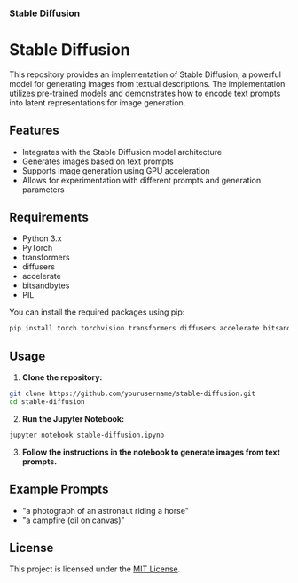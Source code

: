 ### Stable Diffusion

# Stable Diffusion

This repository provides an implementation of Stable Diffusion, a powerful model for generating images from textual descriptions. The implementation utilizes pre-trained models and demonstrates how to encode text prompts into latent representations for image generation.

## Features

- Integrates with the Stable Diffusion model architecture
- Generates images based on text prompts
- Supports image generation using GPU acceleration
- Allows for experimentation with different prompts and generation parameters

## Requirements

- Python 3.x
- PyTorch
- transformers
- diffusers
- accelerate
- bitsandbytes
- PIL

You can install the required packages using pip:

```bash
pip install torch torchvision transformers diffusers accelerate bitsandbytes
```

## Usage

1. **Clone the repository:**

  ```bash
  git clone https://github.com/yourusername/stable-diffusion.git
  cd stable-diffusion
  ```

2. **Run the Jupyter Notebook:**

  ```bash
  jupyter notebook stable-diffusion.ipynb
  ```

3. **Follow the instructions in the notebook to generate images from text prompts.**

## Example Prompts
- "a photograph of an astronaut riding a horse"
- "a campfire (oil on canvas)"

## License
This project is licensed under the [MIT License](https://opensource.org/licenses/MIT).
